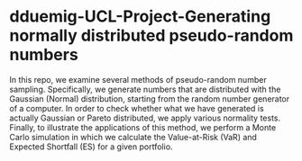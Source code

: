 # dduemig-UCL-Project-Generating normally distributed pseudo-random numbers 
In this repo, we examine several methods of pseudo-random number sampling. Specifically, we generate numbers that are distributed with the Gaussian (Normal) distribution, starting from the random number generator of a computer. In order to check whether what we have generated is actually Gaussian or Pareto distributed, we apply various normality tests. Finally, to illustrate the applications of this method, we perform a Monte Carlo simulation in which we calculate the Value-at-Risk (VaR) and Expected Shortfall (ES) for a given portfolio.
